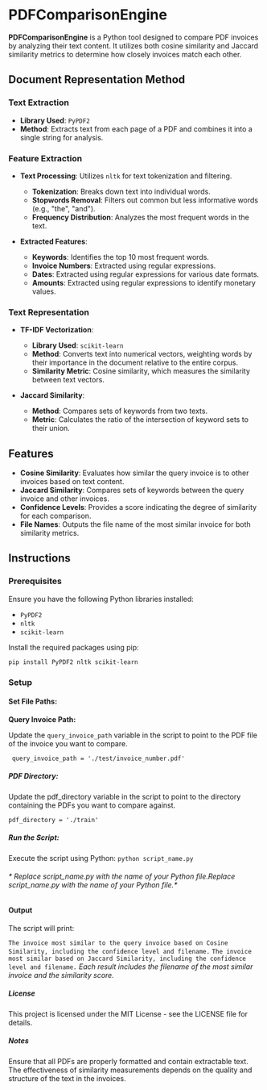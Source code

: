 # PDFComparisonEngine

**PDFComparisonEngine** is a Python tool designed to compare PDF invoices by analyzing their text content. It utilizes both cosine similarity and Jaccard similarity metrics to determine how closely invoices match each other.

## Document Representation Method

### Text Extraction
- **Library Used**: `PyPDF2`
- **Method**: Extracts text from each page of a PDF and combines it into a single string for analysis.

### Feature Extraction
- **Text Processing**: Utilizes `nltk` for text tokenization and filtering.
  - **Tokenization**: Breaks down text into individual words.
  - **Stopwords Removal**: Filters out common but less informative words (e.g., "the", "and").
  - **Frequency Distribution**: Analyzes the most frequent words in the text.

- **Extracted Features**:
  - **Keywords**: Identifies the top 10 most frequent words.
  - **Invoice Numbers**: Extracted using regular expressions.
  - **Dates**: Extracted using regular expressions for various date formats.
  - **Amounts**: Extracted using regular expressions to identify monetary values.

### Text Representation
- **TF-IDF Vectorization**:
  - **Library Used**: `scikit-learn`
  - **Method**: Converts text into numerical vectors, weighting words by their importance in the document relative to the entire corpus.
  - **Similarity Metric**: Cosine similarity, which measures the similarity between text vectors.

- **Jaccard Similarity**:
  - **Method**: Compares sets of keywords from two texts.
  - **Metric**: Calculates the ratio of the intersection of keyword sets to their union.

## Features
- **Cosine Similarity**: Evaluates how similar the query invoice is to other invoices based on text content.
- **Jaccard Similarity**: Compares sets of keywords between the query invoice and other invoices.
- **Confidence Levels**: Provides a score indicating the degree of similarity for each comparison.
- **File Names**: Outputs the file name of the most similar invoice for both similarity metrics.

## Instructions

### Prerequisites
Ensure you have the following Python libraries installed:
- `PyPDF2`
- `nltk`
- `scikit-learn`

Install the required packages using pip:


`pip install PyPDF2 nltk scikit-learn `

### Setup

#### Set File Paths:

**Query Invoice Path:**

Update the `query_invoice_path` variable in the script to point to the PDF file of the invoice you want to compare.

`
query_invoice_path = './test/invoice_number.pdf'`


##### PDF Directory:
Update the pdf_directory variable in the script to point to the directory containing the PDFs you want to compare against.

`pdf_directory = './train'`

##### Run the Script:
Execute the script using Python:
`python script_name.py`
###### * Replace script_name.py with the name of your Python file.Replace script_name.py with the name of your Python file.*

#### Output
The script will print:

`The invoice most similar to the query invoice based on Cosine Similarity, including the confidence level and filename.`
`The invoice most similar based on Jaccard Similarity, including the confidence level and filename.`
*Each result includes the filename of the most similar invoice and the similarity score.*

##### License
This project is licensed under the MIT License - see the LICENSE file for details.

##### Notes
Ensure that all PDFs are properly formatted and contain extractable text.
The effectiveness of similarity measurements depends on the quality and structure of the text in the invoices.
